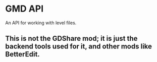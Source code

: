 # GMD API

An API for working with level files.

## This is **not** the GDShare mod; it is just the backend tools used for it, and other mods like BetterEdit.
